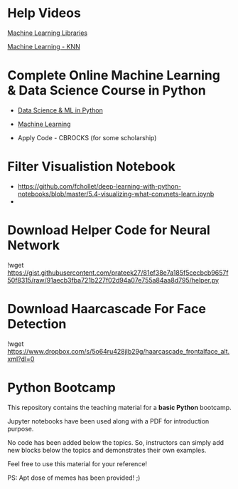 # Help Videos

[Machine Learning Libraries](https://www.youtube.com/watch?v=irHVXFCOp_4)

[Machine Learning - KNN](https://www.youtube.com/watch?v=hBj9JwHAnjs)


# Complete Online Machine Learning & Data Science Course in Python
- [Data Science & ML in Python](https://online.codingblocks.com/courses/data-science-online-course-python)

- [Machine Learning](https://online.codingblocks.com/courses/machine-learning-course-online) 

- Apply Code - CBROCKS (for some scholarship)

# Filter Visualistion Notebook
- https://github.com/fchollet/deep-learning-with-python-notebooks/blob/master/5.4-visualizing-what-convnets-learn.ipynb
-


# Download Helper Code for Neural Network
!wget https://gist.githubusercontent.com/prateek27/81ef38e7a185f5cecbcb9657f50f8315/raw/91aecb3fba721b227f02d94a07e755a84aa8d795/helper.py



# Download Haarcascade For Face Detection 

!wget https://www.dropbox.com/s/5o64ru428jlb29g/haarcascade_frontalface_alt.xml?dl=0


# Python Bootcamp

This repository contains the teaching material for a **basic Python** bootcamp.

Jupyter notebooks have been used along with a PDF for introduction purpose.

No code has been added below the topics. So, instructors can simply add new blocks below the topics and demonstrates their 
own examples.

Feel free to use this material for your reference!

PS: Apt dose of memes has been provided! ;)
